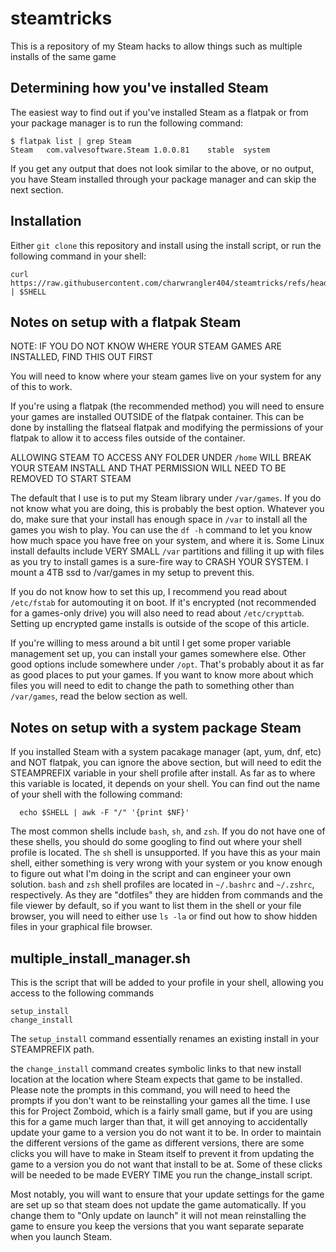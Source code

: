 # steamtricks
This is a repository of my Steam hacks to allow things such as multiple installs of the same game

## Determining how you've installed Steam

The easiest way to find out if you've installed Steam as a flatpak or from your package manager is to run the following command:

    $ flatpak list | grep Steam
    Steam	com.valvesoftware.Steam	1.0.0.81	stable	system

If you get any output that does not look similar to the above, or no output, you have Steam installed through your package manager and can skip the next section.

## Installation

Either `git clone` this repository and install using the install script, or run the following command in your shell:

    curl https://raw.githubusercontent.com/charwrangler404/steamtricks/refs/heads/main/webinstall.sh | $SHELL

## Notes on setup with a flatpak Steam

NOTE: IF YOU DO NOT KNOW WHERE YOUR STEAM GAMES ARE INSTALLED, FIND THIS OUT FIRST

You will need to know where your steam games live on your system for any of this to work.

If you're using a flatpak (the recommended method) you will need to ensure your games are installed OUTSIDE of the flatpak container.
This can be done by installing the flatseal flatpak and modifying the permissions of your flatpak to allow it to access files outside of the container.

ALLOWING STEAM TO ACCESS ANY FOLDER UNDER `/home` WILL BREAK YOUR STEAM INSTALL AND THAT PERMISSION WILL NEED TO BE REMOVED TO START STEAM

The default that I use is to put my Steam library under `/var/games`. If you do not know what you are doing, this is probably the best option.
Whatever you do, make sure that your install has enough space in `/var` to install all the games you wish to play. You can use the `df -h` command to
let you know how much space you have free on your system, and where it is.  Some Linux install defaults include VERY SMALL `/var` partitions
and filling it up with files as you try to install games is a sure-fire way to CRASH YOUR SYSTEM. I mount a 4TB ssd to /var/games in my setup to prevent this.

If you do not know how to set this up, I recommend you read about `/etc/fstab` for automouting it on boot. If it's encrypted (not recommended for a games-only
drive) you will also need to read about `/etc/crypttab`. Setting up encrypted game installs is outside of the scope of this article.

If you're willing to mess around a bit until I get some proper variable management set up, you can install your games somewhere else. Other good options
include somewhere under `/opt`. That's probably about it as far as good places to put your games. If you want to know more about which files you will need
to edit to change the path to something other than `/var/games`, read the below section as well.


## Notes on setup with a system package Steam

If you installed Steam with a system pacakage manager (apt, yum, dnf, etc) and NOT flatpak, you can ignore the above section, but will need to edit the STEAMPREFIX
variable in your shell profile after install. As far as to where this variable is located, it depends on your shell. You can find out the name of your shell with the
following command:

      echo $SHELL | awk -F "/" '{print $NF}'

The most common shells include `bash`, `sh`, and `zsh`. If you do not have one of these shells, you should do some googling to find out where your shell profile is located.
The `sh` shell is unsupported. If you have this as your main shell, either something is very wrong with your system or you know enough to figure out what I'm doing in the script
and can engineer your own solution. `bash` and `zsh` shell profiles are located in `~/.bashrc` and `~/.zshrc`, respectively. As they are "dotfiles" they are hidden from commands and the file
viewer by default, so if you want to list them in the shell or your file browser, you will need to either use `ls -la` or find out how to show hidden files in your graphical file browser.

## multiple_install_manager.sh

This is the script that will be added to your profile in your shell, allowing you access to the following commands

    setup_install
    change_install

The `setup_install` command essentially renames an existing install in your STEAMPREFIX path.

the `change_install` command creates symbolic links to that new install location at the location where Steam expects that game to be installed. Please note the prompts in this command,
you will need to heed the prompts if you don't want to be reinstalling your games all the time. I use this for Project Zomboid, which is a fairly small game, but if you are using this
for a game much larger than that, it will get annoying to accidentally update your game to a version you do not want it to be. In order to maintain the different versions of the game
as different versions, there are some clicks you will have to make in Steam itself to prevent it from updating the game to a version you do not want that install to be at. Some of these
clicks will be needed to be made EVERY TIME you run the change_install script.

Most notably, you will want to ensure that your update settings for the game are set up so that steam does not update the game automatically. If you change them to "Only update on launch"
it will not mean reinstalling the game to ensure you keep the versions that you want separate separate when you launch Steam.
